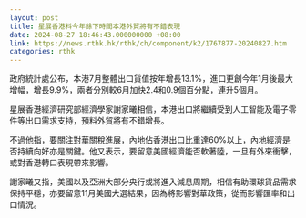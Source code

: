 ```yaml
---
layout: post
title: 星展香港料今年餘下時間本港外貿將有不錯表現
date: 2024-08-27 18:46:43.000000000 +08:00
link: https://news.rthk.hk/rthk/ch/component/k2/1767877-20240827.htm
categories: rthk
---
```


政府統計處公布，本港7月整體出口貨值按年增長13.1%，進口更創今年1月後最大增幅，增長9.9%，兩者分別較6月加快2.4和0.9個百分點，連升5個月。

星展香港經濟研究部經濟學家謝家曦相信，本港出口將繼續受到人工智能及電子零件等出口需求支持，預料外貿將有不錯增長。

不過他指，要關注對華關稅進展，內地佔香港出口比重達60%以上，內地經濟是否持續向好亦是關鍵。他又表示，要留意美國經濟能否軟著陸，一旦有外來衝擊，或對香港轉口表現帶來影響。

謝家曦又指，美國以及亞洲大部分央行或將進入減息周期，相信有助環球貨品需求保持平穩，亦要留意11月美國大選結果，因為將影響對華政策，從而影響匯率和出口情況。
